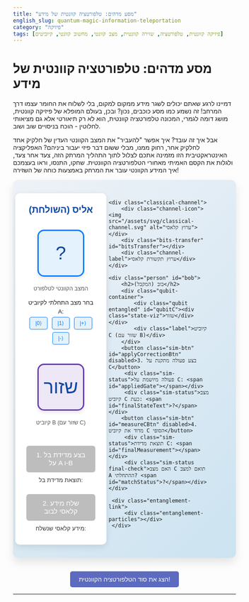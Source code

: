 ```yaml
---
title: "מסע מדהים: טלפורטציה קוונטית של מידע"
english_slug: quantum-magic-information-teleportation
category: "פיזיקה"
tags: [פיזיקה קוונטית, טלפורטציה, שזירה קוונטית, מצב קוונטי, מחשוב קוונטי, קיוביטים]
---
```

# מסע מדהים: טלפורטציה קוונטית של מידע
דמיינו לרגע שאתם יכולים לשגר מידע ממקום למקום, בלי לשלוח את החומר עצמו דרך המרחב! זה נשמע כמו מסע כוכבים, נכון? ובכן, בעולם המופלא של פיזיקה קוונטית, מושג דומה לגמרי, המכונה טלפורטציה קוונטית, הוא לא רק תיאורטי אלא גם מציאותי לחלוטין - הוכח בניסויים שוב ושוב.

אבל איך זה עובד? איך אפשר "להעביר" את המצב הקוונטי העדין של חלקיק אחד לחלקיק אחר, רחוק ממנו, מבלי ששום דבר פיזי יעבור ביניהם? האפליקציה האינטראקטיבית הזו מזמינה אתכם לצלול לתוך התהליך המרתק הזה, צעד אחר צעד, ולגלות את הקסם האמיתי מאחורי הטלפורטציה הקוונטית. שחקו, התנסו, וראו בעצמכם איך המידע הקוונטי עובר את המרחק באמצעות כוחה של השזירה!

<div id="teleportation-sim">
    <div class="person" id="alice">
        <h2>אליס (השולחת)</h2>
        <div class="qubit-container">
            <div class="qubit" id="qubitA"><div class="state-viz">?</div></div>
            <div class="label">המצב הקוונטי לטלפורט</div>
            <div class="state-selector">
                בחר מצב התחלתי לקיוביט A:<br>
                <button class="state-btn" data-state="0">|0⟩</button>
                <button class="state-btn" data-state="1">|1⟩</button>
                <button class="state-btn" data-state="plus">|+⟩</button>
                <button class="state-btn" data-state="minus">|-⟩</button>
            </div>
        </div>
        <div class="qubit-container">
            <div class="qubit entangled" id="qubitB"><div class="state-viz">שזור</div></div>
             <div class="label">קיוביט B (שזור עם C)</div>
        </div>
        <button class="sim-btn" id="bellMeasureBtn" disabled>1. בצע מדידת בל על A ו-B</button>
        <div class="sim-status">תוצאת מדידת בל: <span id="bellResult"></span></div>
        <button class="sim-btn" id="sendClassicalBtn" disabled>2. שלח מידע קלאסי לבוב</button>
        <div class="sim-status">מידע קלאסי שנשלח: <span id="classicalBits"></span></div>
    </div>

    <div class="classical-channel">
        <div class="channel-icon"><img src="/assets/svg/classical-channel.svg" alt="ערוץ קלאסי"></div>
        <div class="bits-transfer" id="bitsTransfer"></div>
        <div class="channel-label">ערוץ תקשורת קלאסי</div>
    </div>

    <div class="person" id="bob">
        <h2>בוב (המקבל)</h2>
        <div class="qubit-container">
            <div class="qubit entangled" id="qubitC"><div class="state-viz">שזור</div></div>
            <div class="label">קיוביט C (שזור עם B)</div>
        </div>
        <button class="sim-btn" id="applyCorrectionBtn" disabled>3. בצע פעולה מתקנת על C</button>
         <div class="sim-status">פעולה מיושמת על C: <span id="appliedGate"></span></div>
         <div class="sim-status">מצב קיוביט C כעת: <span id="finalStateText">?</span></div>
        <button class="sim-btn" id="measureCBtn" disabled>4. מדוד את קיוביט C הסופי</button>
         <div class="sim-status">תוצאת מדידת C: <span id="finalMeasurement"></span></div>
         <div class="sim-status final-check">האם מצב C תואם למצב A ההתחלתי? <span id="matchStatus">?</span></div>
    </div>

     <div class="entanglement-link">
         <div class="entanglement-particles"></div>
     </div>
</div>

<style>
    @import url('https://fonts.googleapis.com/css2?family=Heebo:wght@400;500;700&display=swap');

    #teleportation-sim {
        font-family: 'Heebo', sans-serif;
        display: grid;
        grid-template-columns: 1fr auto 1fr;
        gap: 30px; /* Increased gap */
        align-items: start;
        justify-items: center;
        padding: 30px; /* Increased padding */
        border: none; /* Remove border */
        border-radius: 12px; /* Rounded corners */
        background: linear-gradient(135deg, #eef2f7 0%, #cce3f1 100%); /* Soft gradient background */
        position: relative;
        overflow: hidden;
        min-height: 550px; /* More height */
        box-shadow: 0 10px 20px rgba(0,0,0,0.1); /* Add shadow */
    }

     #teleportation-sim h2 {
         margin-top: 0;
         color: #0d47a1; /* Darker blue */
         font-weight: 700;
         font-size: 1.5em;
         text-align: center;
         width: 100%;
     }

    .person {
        background-color: #ffffff; /* White background for containers */
        padding: 25px; /* Increased padding */
        border-radius: 10px; /* Rounded corners */
        text-align: center;
        width: 100%;
        max-width: 350px; /* Wider */
        box-shadow: 0 5px 15px rgba(0,0,0,0.1); /* Soft shadow */
        display: flex;
        flex-direction: column;
        align-items: center;
    }

    .qubit-container {
        margin-bottom: 25px; /* Increased spacing */
        width: 100%; /* Take full width */
        display: flex;
        flex-direction: column;
        align-items: center;
    }

    .qubit {
        width: 100px; /* Larger qubits */
        height: 100px; /* Larger qubits */
        border: 3px solid #007bff; /* Primary blue border */
        border-radius: 15px; /* More rounded */
        margin: 15px auto; /* Increased margin */
        display: flex;
        align-items: center;
        justify-content: center;
        font-weight: 700;
        font-size: 1.2em;
        background-color: #e3f2fd; /* Light blue background */
        transition: all 0.4s ease-in-out; /* Smooth transitions */
        box-shadow: 0 4px 8px rgba(0,0,0,0.1); /* Softer shadow */
        color: #0d47a1; /* Dark blue text */
        position: relative; /* For animations */
    }

     .qubit .state-viz {
         width: 100%;
         height: 100%;
         display: flex;
         flex-direction: column; /* Allow content to stack if needed */
         align-items: center;
         justify-content: center;
         font-size: 2.5em; /* Larger state text */
         font-weight: 500;
         color: #0d47a1;
     }

    /* Specific state visualizations */
    .qubit[data-state="0"] .state-viz::before { content: '↑'; color: #4CAF50; } /* Green Up Arrow */
    .qubit[data-state="1"] .state-viz::before { content: '↓'; color: #f44336; } /* Red Down Arrow */
    .qubit[data-state="plus"] .state-viz::before { content: '→'; color: #FFC107; } /* Amber Right Arrow */
    .qubit[data-state="minus"] .state-viz::before { content: '←'; color: #FF9800; } /* Orange Left Arrow */
     .qubit[data-state="entangled"] .state-viz { font-size: 1.2em; } /* Smaller text for "שזור" */


    .qubit.measured {
        border-color: #9e9e9e; /* Grey border */
        background-color: #f5f5f5; /* Light grey background */
        color: #757575; /* Grey text */
        box-shadow: none;
        opacity: 0.8;
    }

     .qubit.entangled {
         border-color: #673ab7; /* Deep purple */
         background-color: #ede7f6; /* Light purple */
         color: #4527a0; /* Dark purple text */
     }

     .label {
         font-size: 0.9em;
         color: #555;
         margin-top: 5px; /* Increased spacing */
         font-weight: 500;
     }

     .state-selector {
         margin-top: 15px; /* Increased spacing */
         font-size: 0.95em;
         line-height: 1.5;
         text-align: center;
     }

     .state-selector button {
         margin: 3px; /* Increased margin */
         padding: 6px 12px; /* Adjusted padding */
         cursor: pointer;
         border: 1px solid #007bff;
         border-radius: 4px;
         background-color: #e3f2fd;
         color: #007bff;
         font-size: 0.9em;
         transition: background-color 0.2s, border-color 0.2s, transform 0.1s;
     }
     .state-selector button:hover:not(:disabled) {
         background-color: #cce3f1;
         border-color: #0056b3;
     }
     .state-selector button:active:not(:disabled) {
         transform: scale(0.95);
     }
      .state-selector button:disabled {
         opacity: 0.6;
         cursor: not-allowed;
     }


    .sim-btn {
        margin-top: 20px; /* Increased margin */
        padding: 12px 20px; /* Increased padding */
        cursor: pointer;
        font-size: 1.1em; /* Larger font */
        background-color: #1e88e5; /* Bright blue */
        color: white;
        border: none;
        border-radius: 6px; /* More rounded */
        transition: background-color 0.3s, transform 0.1s ease-in-out;
        font-weight: 500;
        width: 100%; /* Full width */
        max-width: 280px; /* Max width for buttons */
    }

    .sim-btn:disabled {
        background-color: #bdbdbd; /* Greyed out */
        cursor: not-allowed;
        box-shadow: none;
    }

    .sim-btn:hover:not(:disabled) {
        background-color: #0d47a1; /* Darker blue on hover */
        box-shadow: 0 2px 8px rgba(0,0,0,0.2);
    }

     .sim-btn:active:not(:disabled) {
         transform: scale(0.98);
     }

    .sim-status {
        margin-top: 10px;
        min-height: 1.4em; /* Reserve space */
        font-size: 0.95em;
        color: #333;
    }

    .final-check {
        font-weight: 700;
        color: #1a237e; /* Darker blue */
        margin-top: 15px;
    }
     .final-check span {
         font-weight: normal;
         color: #333;
     }

    .classical-channel {
        display: flex;
        flex-direction: column;
        align-items: center;
        justify-content: center;
        margin-top: 100px; /* Adjust to align vertically */
        width: 150px; /* Width for channel area */
    }

     .channel-icon img {
         width: 60px; /* Larger icon */
         filter: drop-shadow(2px 2px 5px rgba(0,0,0,0.1));
     }

     .channel-label {
         font-size: 0.85em;
         color: #555;
         margin-top: 8px; /* Increased spacing */
         font-weight: 500;
     }

    .bits-transfer {
        width: 120px; /* Width of transfer area */
        height: 25px; /* Height of transfer area */
        margin-top: 15px; /* Increased spacing */
        text-align: center;
        font-weight: 700;
        color: #ff5722; /* Orange/Red for classical bits */
        font-size: 1.1em;
        position: relative; /* For animation */
        display: flex;
        align-items: center;
        justify-content: center;
    }

    /* Entanglement link visual */
    .entanglement-link {
        position: absolute;
        top: 50%; /* Center vertically */
        left: 50%;
        /* Calculate horizontal position and width */
        /* Assuming person max-width 350px, gap 30px */
        /* Alice right edge is roughly 50% - (max-width/2 + gap/2) */
        /* Bob left edge is roughly 50% + (max-width/2 + gap/2) */
        /* Total width is roughly viewport width - (max-width + gap) * 2 */
        /* Let's approximate placement visually */
        transform: translate(-50%, -50%);
        width: calc(100% - 780px); /* Adjusted based on approx max width and gap */
        max-width: 300px; /* Don't get too wide on large screens */
        height: 4px; /* Thicker line */
        background: linear-gradient(to right, #673ab7, #9c27b0, #e040fb); /* Purple gradient */
        border-radius: 2px;
        z-index: -1;
        opacity: 0.7;
        box-shadow: 0 0 10px rgba(156, 39, 176, 0.5); /* Glow effect */
        transition: opacity 0.5s ease-in-out;
    }
     .qubitC.measured + .entanglement-link {
         opacity: 0; /* Fade out entanglement link when C is measured */
     }


    @keyframes particleFlow {
        0% { transform: translateX(0); opacity: 0.5; }
        50% { opacity: 1; }
        100% { transform: translateX(100%); opacity: 0.5; }
    }

     .entanglement-particles {
         position: absolute;
         top: 0;
         left: 0;
         width: 100%;
         height: 100%;
         overflow: hidden;
     }

     .entanglement-particles::before, .entanglement-particles::after {
         content: '';
         position: absolute;
         top: 50%;
         width: 8px;
         height: 8px;
         background-color: #ffffff; /* White particles */
         border-radius: 50%;
         transform: translateY(-50%);
         animation: particleFlow 3s linear infinite; /* Animation */
     }
     .entanglement-particles::after {
         animation-delay: 1.5s; /* Stagger animation */
     }


    #toggleExplanationBtn {
        display: block; /* Make it a block button */
        width: fit-content; /* Fit button width to content */
        margin: 30px auto 15px auto; /* Center button and add spacing */
        padding: 10px 20px;
        font-size: 1em;
        background-color: #5c6bc0; /* Indigo */
        color: white;
        border: none;
        border-radius: 5px;
        cursor: pointer;
        transition: background-color 0.3s;
    }

     #toggleExplanationBtn:hover {
         background-color: #3f51b5; /* Darker indigo */
     }

     #explanation {
         margin-top: 20px;
         padding: 25px; /* Increased padding */
         border: none;
         border-radius: 12px;
         background-color: #e8f5e9; /* Light green background for explanation */
         box-shadow: 0 5px 15px rgba(0,0,0,0.1);
         line-height: 1.7; /* More readable line height */
         font-size: 1.05em;
     }

     #explanation h2, #explanation h3 {
         color: #2e7d32; /* Dark green for headings */
         margin-bottom: 15px;
     }

     #explanation ul, #explanation ol {
         margin-bottom: 15px;
         padding-left: 20px;
     }
     #explanation li {
         margin-bottom: 8px;
     }

      #explanation strong {
          color: #1b5e20; /* Even darker green */
      }

      .explanation-toggle {
           text-align: center;
      }
</style>

<button id="toggleExplanationBtn">הצג את סוד הטלפורטציה הקוונטית!</button>

<div id="explanation" style="display: none;">
    <h2>מה זה בעצם טלפורטציה קוונטית?</h2>
    <p>שכחו מ"מסע בין כוכבים"! טלפורטציה קוונטית היא לא העברת אדם או חפץ, אלא העברת <strong>מצב קוונטי</strong> - האוסף המדויק של המאפיינים הייחודיים של חלקיק (כמו ספין או קיטוב), ממקום אחד למקום אחר, ללא צורך שהחלקיק המקורי עצמו יעבור במרחב. זה כאילו אתם מעבירים את "הוראות ההפעלה" המדויקות של חלקיק אחד, כדי ליצור במקום אחר חלקיק זהה לו לחלוטין מבחינה קוונטית.</p>

    <h2>השחקנים הראשיים במחזה הקוונטי</h2>
    <p>כדי שהקסם הזה יקרה, אנחנו זקוקים לשלושה דברים:</p>
    <ul>
        <li><strong>קיוביט המקור (אצל אליס):</strong> חלקיק A, שבתוכו נמצא המצב הקוונטי הסודי שאותו אנחנו רוצים לשגר (נסמן את מצבו כ- |ψ⟩A).</li>
        <li><strong>זוג קיוביטים שזורים (אחד אצל אליס, אחד אצל בוב):</strong> שני חלקיקים, B ו-C, שנולדו יחד במצב מיוחד הנקרא "שזירה קוונטית" (Entanglement). קיוביט B נמצא אצל אליס יחד עם קיוביט A, וקיוביט C נמצא אצל בוב, שיכול להיות מרוחק מאוד. שזירה היא הקשר הקוונטי העמוק שמאפשר את כל התהליך.</li>
        <li><strong>ערוץ קלאסי (בין אליס לבוב):</strong> דרך רגילה לגמרי (כמו אינטרנט, טלפון, מייל) להעביר מידע קלאסי (ביטים 0 ו-1 רגילים) מאליס לבוב. בלי זה, הטלפורטציה לא עובדת!</li>
    </ul>

    <h2>הצגה בשלוש מערכות</h2>
    <p>תהליך הטלפורטציה מתרחש בסדר מדויק:</p>
    <ol>
        <li><strong>אליס חוקרת את קיוביט המקור שלה (A) בשילוב עם חלקיק B השזור:</strong> אליס לוקחת את קיוביט A (במצב |ψ⟩A, שהיא לא בהכרח יודעת מהו!) ואת קיוביט B (שהוא חלק מהזוג השזור B-C), ומבצעת עליהם "מדידת בל" מיוחדת. המדידה הזו "אורגת" יחד את המידע של A עם המידע של B. ישנן 4 תוצאות אפשריות למדידת בל, וכל אחת מהן אומרת משהו ספציפי על היחס בין A ל-B. **שימו לב היטב:** המדידה הזו "הורסת" את המצב הקוונטי המקורי של A. הוא מפסיק להיות במצב |ψ⟩A!</li>
        <li><strong>אליס מספרת לבוב מה יצא במדידה (בערוץ קלאסי):</strong> לאחר המדידה, אליס מקבלת אחת מארבע תוצאות. היא מקודדת את התוצאה הזו לשני ביטים קלאסיים (למשל, 00, 01, 10, או 11) ושולחת אותם לבוב דרך ערוץ התקשורת הרגיל. זהו החלק היחיד בתהליך שבו מידע כלשהו עובר פיזית במרחב, והוא כאמור - מידע קלאסי בלבד.</li>
        <li><strong>בוב מקבל את המידע ומתקן את קיוביט C שלו:</strong> בוב מקבל את שני הביטים הקלאסיים מאליס. בהתאם לערכם, הוא יודע בדיוק איזו פעולה קוונטית (המכונה "שער קוונטי", כמו שער X או Z) עליו לבצע על קיוביט C שברשותו (החלק השני של הזוג השזור B-C). כל תוצאת מדידה של בל מתאימה לשער קוונטי אחר שבוב צריך להפעיל.</li>
    </ol>

    <h2>הקסם הושלם!</h2>
    <p>מרגע שבוב סיים לבצע את הפעולה המתקנת הנכונה על קיוביט C, מצבו הקוונטי של קיוביט C זהה לחלוטין למצב הקוונטי המקורי של קיוביט A היה לפני שכל התהליך התחיל! המצב |ψ⟩A "עבר טלפורטציה" מקיוביט A (שנהרס) לקיוביט C.</p>

    <h2>נקודות למחשבה קוונטית</h2>
    <ul>
        <li><strong>אין שיבוט:</strong> לא יצרנו עותק של A! המצב של A נהרס במהלך המדידה של אליס. הטלפורטציה היא העברה, לא העתקה.</li>
        <li><strong>אין מסע על-אורי:</strong> למרות שהשזירה פועלת כביכול באופן מיידי, כדי שהבוב יוכל לשחזר את המצב על C, הוא חייב לקבל את המידע הקלאסי מאליס. מכיוון שמידע קלאסי לא יכול לנוע מהר יותר ממהירות האור, גם תהליך הטלפורטציה כולו מוגבל על ידי מהירות האור. אי אפשר להשתמש בזה כדי לשלוח מסרים מהר יותר מאור.</li>
        <li><strong>חשיבות השזירה:</strong> השזירה היא המשאב הקוונטי החיוני שמאפשר את הטלפורטציה. בלעדיה, התהליך בלתי אפשרי.</li>
    </ul>

    <h2>לא רק תיאוריה: יישומים לעתיד</h2>
    <p>טלפורטציה קוונטית היא אבן בניין קריטית לטכנולוגיות קוונטיות עתידיות. היא תשמש כנראה להעברת מידע בין מעבדים קוונטיים במחשבים קוונטיים, להקמת רשתות תקשורת קוונטיות מאובטחות (שעמידות לפריצות!), ולחיבור צמתים ברשתות קוונטיות גדולות.</p>
</div>

<script>
    const qubitA = document.getElementById('qubitA');
    const qubitB = document.getElementById('qubitB');
    const qubitC = document.getElementById('qubitC');
    const stateSelectors = document.querySelectorAll('.state-selector button');
    const bellMeasureBtn = document.getElementById('bellMeasureBtn');
    const bellResultSpan = document.getElementById('bellResult');
    const sendClassicalBtn = document.getElementById('sendClassicalBtn');
    const classicalBitsSpan = document.getElementById('classicalBits');
    const bitsTransferDiv = document.getElementById('bitsTransfer');
    const applyCorrectionBtn = document.getElementById('applyCorrectionBtn');
     const appliedGateSpan = document.getElementById('appliedGate');
    const measureCBtn = document.getElementById('measureCBtn');
    const finalStateTextSpan = document.getElementById('finalStateText'); // Display expected state on C
    const finalMeasurementSpan = document.getElementById('finalMeasurement'); // Display measurement result
    const matchStatusSpan = document.getElementById('matchStatus'); // Display match status
    const toggleExplanationBtn = document.getElementById('toggleExplanationBtn');
    const explanationDiv = document.getElementById('explanation');
    const entanglementLink = document.querySelector('.entanglement-link');

    let initialStateA = null; // '0', '1', 'plus', 'minus'
    let bellMeasurementOutcome = null; // '00', '01', '10', '11'
    let finalStateOfCBeforeMeasure = null; // This should conceptually be initialStateA after correction

    // Function to visualize qubit state with icons and text
    function visualizeState(qubitElement, state) {
        const stateVizDiv = qubitElement.querySelector('.state-viz');
        qubitElement.dataset.state = state; // Set data attribute for CSS styling

        let textContent = '';
        switch (state) {
            case '0': textContent = '|0⟩'; break;
            case '1': textContent = '|1⟩'; break;
            case 'plus': textContent = '|+⟩'; break;
            case 'minus': textContent = '|-⟩'; break;
            case 'entangled': textContent = 'שזור'; break;
            case 'measured': textContent = 'נמדד'; break;
             case 'unknown': textContent = '?'; break;
            default: textContent = state; // Use original text if state not recognized
        }
         stateVizDiv.textContent = textContent; // Update text content
    }

    // Reset simulation state
    function resetSim() {
        initialStateA = null;
        bellMeasurementOutcome = null;
        finalStateOfCBeforeMeasure = null;

        visualizeState(qubitA, 'unknown');
        visualizeState(qubitB, 'entangled');
        visualizeState(qubitC, 'entangled');

        qubitA.classList.remove('measured');
        qubitB.classList.remove('measured');
        qubitC.classList.remove('measured');
        qubitB.classList.add('entangled'); // Ensure entangled class is there
        qubitC.classList.add('entangled'); // Ensure entangled class is there
        entanglementLink.style.opacity = 0.7; // Show entanglement link

        stateSelectors.forEach(btn => btn.disabled = false);
        bellMeasureBtn.disabled = true;
        sendClassicalBtn.disabled = true;
        applyCorrectionBtn.disabled = true;
        measureCBtn.disabled = true;

        bellResultSpan.textContent = '';
        classicalBitsSpan.textContent = '';
        bitsTransferDiv.textContent = '';
        appliedGateSpan.textContent = '';
        finalStateTextSpan.textContent = '?';
        finalMeasurementSpan.textContent = '';
        matchStatusSpan.textContent = '?';

        // Reset classical channel animation state
         bitsTransferDiv.style.transition = 'none';
         bitsTransferDiv.style.transform = 'translateX(0)';
         bitsTransferDiv.style.opacity = 1;


        console.log("Simulation reset. Select a state for Qubit A to begin."); // Log for debugging
    }

    // Step 1: Select initial state
    stateSelectors.forEach(button => {
        button.addEventListener('click', () => {
            if (initialStateA !== null) return; // Prevent re-selecting

            initialStateA = button.dataset.state;
            visualizeState(qubitA, initialStateA);

            stateSelectors.forEach(btn => btn.disabled = true);
            bellMeasureBtn.disabled = false;
            console.log(`Step 1: Qubit A state selected: ${initialStateA}`);
        });
    });

    // Step 2: Bell Measurement
    bellMeasureBtn.addEventListener('click', () => {
        if (bellMeasureBtn.disabled) return;

        // Simulate a random Bell state outcome (00, 01, 10, 11)
        const outcomes = ['00', '01', '10', '11'];
        bellMeasurementOutcome = outcomes[Math.floor(Math.random() * outcomes.length)];

        // Animate measurement - qubits fade/change appearance
        qubitA.classList.add('measured');
        qubitB.classList.add('measured');
        qubitB.classList.remove('entangled'); // Entanglement broken visually
        // Note: C remains entangled until correction based on classical info

        visualizeState(qubitA, 'measured'); // A is measured and destroyed
        visualizeState(qubitB, 'measured'); // B is measured

        bellResultSpan.textContent = bellMeasurementOutcome;

        bellMeasureBtn.disabled = true;
        sendClassicalBtn.disabled = false;

        console.log(`Step 2: Bell measurement performed. Outcome: ${bellMeasurementOutcome}`);
    });

    // Step 3: Send Classical Info
    sendClassicalBtn.addEventListener('click', () => {
        if (sendClassicalBtn.disabled) return;

        classicalBitsSpan.textContent = bellMeasurementOutcome;
        bitsTransferDiv.textContent = bellMeasurementOutcome; // Show bits on the channel

        // Animate bits transferring
        bitsTransferDiv.style.transition = 'none'; // Reset transition immediately
        bitsTransferDiv.style.transform = 'translateX(-100px)'; // Start off-screen left (relative to channel center)
        bitsTransferDiv.style.opacity = 1;

        // Use requestAnimationFrame for smooth start after style reset
        requestAnimationFrame(() => {
             requestAnimationFrame(() => { // Double rAF for reliable transition start
                 bitsTransferDiv.style.transition = 'transform 2s linear, opacity 0.5s ease-out 1.5s';
                 bitsTransferDiv.style.transform = 'translateX(100px)'; // End off-screen right
                 bitsTransferDiv.style.opacity = 0; // Fade out at the end
            });
        });


        sendClassicalBtn.disabled = true;

        // After animation completes
        setTimeout(() => {
            bitsTransferDiv.textContent = ''; // Clear from channel graphic
            applyCorrectionBtn.disabled = false;
            console.log(`Step 3: Classical info sent (${bellMeasurementOutcome}).`);
        }, 2000); // Match CSS transition duration

    });

    // Step 4: Apply Correction
    applyCorrectionBtn.addEventListener('click', () => {
        if (applyCorrectionBtn.disabled) return;

        let gate = '';
        // Determine gate based on Bell outcome (simplified logic matching state mapping)
        // Bell State |Φ⁺⟩ (00) -> I (Identity)
        // Bell State |Ψ⁺⟩ (01) -> X (NOT)
        // Bell State |Φ⁻⟩ (10) -> Z (Phase)
        // Bell State |Ψ⁻⟩ (11) -> ZX (or Y)
        // This logic depends on the *specific* entangled state (|00>+|11>)/sqrt(2) is common
        // and the *specific* basis of the Bell measurement.
        // A common mapping for (|00>+|11>)/sqrt(2) initial entanglement is:
        // 00 -> I
        // 01 -> X
        // 10 -> Z
        // 11 -> ZX (or Y) - assuming ZX = Y
        // This correctly recovers the initial state |a|0> + b|1> = a'|0> + b'|1> on C

        switch (bellMeasurementOutcome) {
            case '00': gate = 'I (זהות)'; break; // Identity: initial state of A is already on C
            case '01': gate = 'X (NOT)'; break; // X gate needed
            case '10': gate = 'Z (פאזה)'; break; // Z gate needed
            case '11': gate = 'ZX (Y)'; break; // Z followed by X (or Y)
             default: gate = '?';
        }

        appliedGateSpan.textContent = gate;
        qubitC.classList.remove('entangled'); // Entanglement served its purpose

        // Conceptually, C is NOW in the original state of A.
        finalStateOfCBeforeMeasure = initialStateA; // Store for the final check
        let displayedStateText = '';
         switch (finalStateOfCBeforeMeasure) {
            case '0': displayedStateText = '|0⟩'; break;
            case '1': displayedStateText = '|1⟩'; break;
            case 'plus': displayedStateText = '|+⟩'; break;
            case 'minus': displayedStateText = '|-⟩'; break;
             default: displayedStateText = '?';
        }
        finalStateTextSpan.textContent = displayedStateText; // Display the *expected* state visually/textually

        // Animate C changing visually (optional: specific gate animation)
         // For simplicity, just update its visual state style if needed, or add a pulse effect
         qubitC.animate([
             { transform: 'scale(1)', opacity: 1 },
             { transform: 'scale(1.05)', opacity: 0.8 },
             { transform: 'scale(1)', opacity: 1 }
         ], {
             duration: 500,
             iterations: 1
         });


        applyCorrectionBtn.disabled = true;
        measureCBtn.disabled = false;
        console.log(`Step 4: Correction applied to Qubit C: ${gate}. C is now conceptually in state ${initialStateA}.`);
    });

    // Step 5: Measure Final State of C
    measureCBtn.addEventListener('click', () => {
        if (measureCBtn.disabled) return;

        let measurementResult = '?';
        let measuredBasisState = null; // The actual state C collapses to

        // Simulate measurement in the computational basis (|0>/|1>)
        // The state C is in is finalStateOfCBeforeMeasure (which equals initialStateA)
        const stateToMeasure = finalStateOfCBeforeMeasure;

        if (stateToMeasure === '0') {
            measurementResult = '|0⟩';
             measuredBasisState = '0';
        } else if (stateToMeasure === '1') {
            measurementResult = '|1⟩';
            measuredBasisState = '1';
        } else if (stateToMeasure === 'plus') {
            // Measuring |+> = (|0> + |1>)/sqrt(2) in |0>/|1> basis gives 50% |0>, 50% |1>
            measurementResult = Math.random() < 0.5 ? '|0⟩' : '|1⟩';
             measuredBasisState = measurementResult === '|0⟩' ? '0' : '1';
        } else if (stateToMeasure === 'minus') {
            // Measuring |-> = (|0> - |1>)/sqrt(2) in |0>/|1> basis gives 50% |0>, 50% |1>
             measurementResult = Math.random() < 0.5 ? '|0⟩' : '|1⟩';
             measuredBasisState = measurementResult === '|0⟩' ? '0' : '1';
        } else {
             measurementResult = 'שגיאה';
             measuredBasisState = 'error';
        }

        finalMeasurementSpan.textContent = measurementResult;
        visualizeState(qubitC, 'measured'); // C is measured and state collapses
        qubitC.classList.add('measured');

        // Check if the measurement result *confirms* the teleportation worked
        // This check depends on the *initial* state of A and the *measurement basis* of C.
        // If A was |0> or |1>, the measurement should match.
        // If A was |+> or |->, the measurement is probabilistic (50/50), BUT the *state* itself *was* successfully teleported BEFORE the measurement.
        // We need to clarify the check's meaning. Let's check if measuring C in the |0>/|1> basis is consistent with the *expected* state of C (which is the original state of A).
        // This check is only meaningful if the original state A was |0> or |1>.
        let matchStatus = '?';
         if (initialStateA === '0' && measuredBasisState === '0') {
             matchStatus = 'התאמה! ✔️';
             matchStatusSpan.style.color = 'green';
         } else if (initialStateA === '1' && measuredBasisState === '1') {
             matchStatus = 'התאמה! ✔️';
             matchStatusSpan.style.color = 'green';
         } else if (initialStateA === '0' && measuredBasisState === '1') {
              matchStatus = 'אי-התאמה (ציפינו ל-|0⟩)! ❌';
              matchStatusSpan.style.color = 'red';
         } else if (initialStateA === '1' && measuredBasisState === '0') {
              matchStatus = 'אי-התאמה (ציפינו ל-|1⟩)! ❌';
              matchStatusSpan.style.color = 'red';
         } else if (initialStateA === 'plus' || initialStateA === 'minus') {
             // For |+> or |->, any |0> or |1> result is *expected* probabilistically
             matchStatus = 'תוצאה צפויה (|+⟩/|-⟩ מת collapses ל- |0⟩ או |1⟩) ✔️';
             matchStatusSpan.style.color = 'green';
         } else {
             matchStatus = 'לא ניתן לבדוק התאמה.';
             matchStatusSpan.style.color = '#333';
         }
        matchStatusSpan.textContent = matchStatus;


        measureCBtn.disabled = true;

        console.log(`Step 5: Qubit C measured. Result: ${measurementResult}.`);
        console.log(`Check: Original state A was ${initialStateA}. State C after correction was ${finalStateOfCBeforeMeasure}. Measurement result is consistent? ${matchStatus}`);


        // Offer to reset after a delay
        setTimeout(resetSim, 8000); // Reset after 8 seconds to allow user to read results
    });

    // Toggle Explanation visibility
    toggleExplanationBtn.addEventListener('click', () => {
        const isHidden = explanationDiv.style.display === 'none';
        explanationDiv.style.display = isHidden ? 'block' : 'none';
        toggleExplanationBtn.textContent = isHidden ? 'הסתר את סוד הטלפורטציה הקוונטית!' : 'הצג את סוד הטלפורטציה הקוונטית!';
        // Scroll to explanation if showing it
        if (isHidden) {
             explanationDiv.scrollIntoView({ behavior: 'smooth', block: 'start' });
        }
    });

    // Initial setup
    resetSim();

</script>
---
```